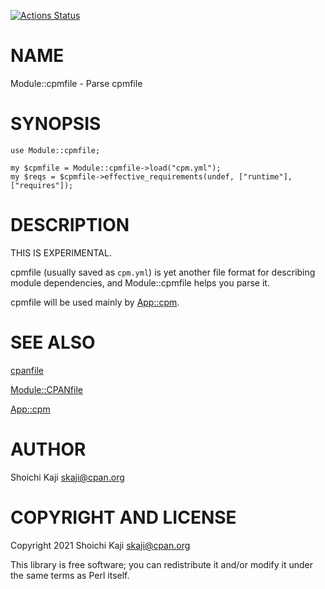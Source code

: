[![Actions Status](https://github.com/skaji/cpmfile/workflows/test/badge.svg)](https://github.com/skaji/cpmfile/actions)

# NAME

Module::cpmfile - Parse cpmfile

# SYNOPSIS

    use Module::cpmfile;

    my $cpmfile = Module::cpmfile->load("cpm.yml");
    my $reqs = $cpmfile->effective_requirements(undef, ["runtime"], ["requires"]);

# DESCRIPTION

THIS IS EXPERIMENTAL.

cpmfile (usually saved as `cpm.yml`) is yet another file format for describing module dependencies,
and Module::cpmfile helps you parse it.

cpmfile will be used mainly by [App::cpm](https://metacpan.org/pod/App%3A%3Acpm).

# SEE ALSO

[cpanfile](https://metacpan.org/pod/cpanfile)

[Module::CPANfile](https://metacpan.org/pod/Module%3A%3ACPANfile)

[App::cpm](https://metacpan.org/pod/App%3A%3Acpm)

# AUTHOR

Shoichi Kaji <skaji@cpan.org>

# COPYRIGHT AND LICENSE

Copyright 2021 Shoichi Kaji <skaji@cpan.org>

This library is free software; you can redistribute it and/or modify
it under the same terms as Perl itself.

